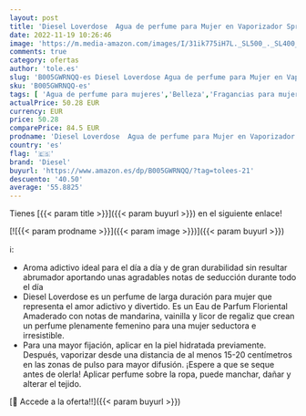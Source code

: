 ```yaml
---
layout: post
title: 'Diesel Loverdose  Agua de perfume para Mujer en Vaporizador Spray  Fragancia Floral  75 ml'
date: 2022-11-19 10:26:46
image: 'https://m.media-amazon.com/images/I/31ik775iH7L._SL500_._SL400_.jpg'
comments: true
category: ofertas
author: 'tole.es'
slug: 'B005GWRNQQ-es Diesel Loverdose Agua de perfume para Mujer en Vaporizador...'
sku: 'B005GWRNQQ-es'
tags: [ 'Agua de perfume para mujeres','Belleza','Fragancias para mujeres','Perfumes y fragancias','agua','de','diesel','perfume','🇪🇸', ]
actualPrice: 50.28 EUR
currency: EUR
price: 50.28
comparePrice: 84.5 EUR
prodname: 'Diesel Loverdose  Agua de perfume para Mujer en Vaporizador Spray  Fragancia Floral  75 ml'
country: 'es'
flag: '🇪🇸'
brand: 'Diesel'
buyurl: 'https://www.amazon.es/dp/B005GWRNQQ/?tag=tolees-21'
descuento: '40.50'
average: '55.8825'
---
```


Tienes [{{< param title >}}]({{< param buyurl >}}) en el siguiente enlace!

[![{{< param prodname >}}]({{< param image >}})]({{< param buyurl >}})

ℹ️:

- Aroma adictivo ideal para el día a día y de gran durabilidad sin resultar abrumador aportando unas agradables notas de seducción durante todo el día
- Diesel Loverdose es un perfume de larga duración para mujer que representa el amor adictivo y divertido. Es un Eau de Parfum Floriental Amaderado con notas de mandarina, vainilla y licor de regaliz que crean un perfume plenamente femenino para una mujer seductora e irresistible.
- Para una mayor fijación, aplicar en la piel hidratada previamente. Después, vaporizar desde una distancia de al menos 15-20 centímetros en las zonas de pulso para mayor difusión. ¡Espere a que se seque antes de olerla! Aplicar perfume sobre la ropa, puede manchar, dañar y alterar el tejido.

[🛒 Accede a la oferta!!]({{< param buyurl >}})
